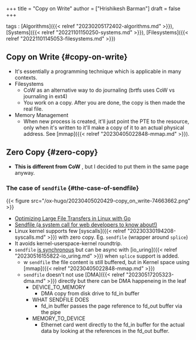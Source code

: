 +++
title = "Copy on Write"
author = ["Hrishikesh Barman"]
draft = false
+++

tags
: [Algorithms]({{< relref "20230205172402-algorithms.md" >}}), [Systems]({{< relref "20221101150250-systems.md" >}}), [Filesystems]({{< relref "20221101145053-filesystems.md" >}})


## Copy on Write {#copy-on-write}

-   It's essentially a programming technique which is applicable in many contexts.
-   Filesystems
    -   CoW as an alternative way to do journaling (brtfs uses CoW vs journaling in ext4)
    -   You work on a copy. After you are done, the copy is then made the real file.
-   Memory Management
    -   When new process is created, it'll just point the PTE to the resource, only when it's written to it'll make a copy of it to an actual physical address. See [mmap]({{< relref "20230405022848-mmap.md" >}}).


## Zero Copy {#zero-copy}

-   **This is different from CoW** , but I decided to put them in the same page anyway.


### The case of `sendfile` {#the-case-of-sendfile}

{{< figure src="/ox-hugo/20230405020429-copy_on_write-74663662.png" >}}

-   [Optimizing Large File Transfers in Linux with Go](https://itnext.io/optimizing-large-file-transfers-in-linux-with-go-an-exploration-of-tcp-and-syscall-ebe1b93fb72f)
-   [Sendfile (a system call for web developers to know about!)](https://jvns.ca/blog/2016/01/23/sendfile-a-new-to-me-system-call/)
-   Linux kernel supports few [syscalls]({{< relref "20230330194208-syscalls.md" >}}) with zero copy. Eg. `sendfile` (wrapper around `splice`)
-   It avoids kernel-userspace-kernel roundtrip.
-   `sendfile` [is synchronous](https://lwn.net/Articles/810482/) but can be async with [io_uring]({{< relref "20230516155822-io_uring.md" >}}) when `splice` support is added.
    -   w `sendfile` the file content is still buffered, but in Kernel space using [mmap]({{< relref "20230405022848-mmap.md" >}})
    -   `sendfile` doesn't not use [DMA]({{< relref "20230517205323-dma.md" >}}) directly but there can be DMA happeneing in the leaf
        -   DEVICE_TO_MEMORY
            -   DMA copy from disk drive to fd_in buffer
        -   WHAT SENDFILE DOES
            -   fd_in buffer passes the page reference to fd_out buffer via the pipe
        -   MEMORY_TO_DEVICE
            -   Ethernet card went directly to the fd_in buffer for the actual data by looking at the references in the fd_out buffer.
